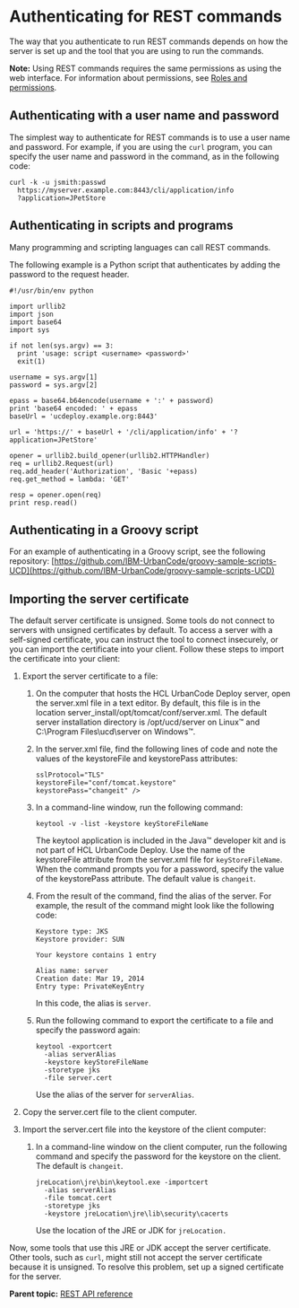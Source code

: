 # Authenticating for REST commands

The way that you authenticate to run REST commands depends on how the server is set up and the tool that you are using to run the commands.

**Note:** Using REST commands requires the same permissions as using the web interface. For information about permissions, see [Roles and permissions](../../com.ibm.udeploy.admin.doc/topics/security_roles.md).

## Authenticating with a user name and password

The simplest way to authenticate for REST commands is to use a user name and password. For example, if you are using the `curl` program, you can specify the user name and password in the command, as in the following code:

```
curl -k -u jsmith:passwd
  https://myserver.example.com:8443/cli/application/info
  ?application=JPetStore
```

## Authenticating in scripts and programs

Many programming and scripting languages can call REST commands.

The following example is a Python script that authenticates by adding the password to the request header.

```
#!/usr/bin/env python

import urllib2
import json
import base64
import sys

if not len(sys.argv) == 3:
  print 'usage: script <username> <password>'
  exit(1)

username = sys.argv[1]
password = sys.argv[2]

epass = base64.b64encode(username + ':' + password)
print 'base64 encoded: ' + epass
baseUrl = 'ucdeploy.example.org:8443'

url = 'https://' + baseUrl + '/cli/application/info' + '?application=JPetStore'

opener = urllib2.build_opener(urllib2.HTTPHandler)
req = urllib2.Request(url)
req.add_header('Authorization', 'Basic '+epass)
req.get_method = lambda: 'GET'

resp = opener.open(req)
print resp.read()
```

## Authenticating in a Groovy script

For an example of authenticating in a Groovy script, see the following repository: [https://github.com/IBM-UrbanCode/groovy-sample-scripts-UCD](https://github.com/IBM-UrbanCode/groovy-sample-scripts-UCD)

## Importing the server certificate

The default server certificate is unsigned. Some tools do not connect to servers with unsigned certificates by default. To access a server with a self-signed certificate, you can instruct the tool to connect insecurely, or you can import the certificate into your client. Follow these steps to import the certificate into your client:

1.  Export the server certificate to a file:
    1.  On the computer that hosts the HCL UrbanCode Deploy server, open the server.xml file in a text editor. By default, this file is in the location server\_install/opt/tomcat/conf/server.xml. The default server installation directory is /opt/ucd/server on Linux™ and C:\\Program Files\\ucd\\server on Windows™.
    2.  In the server.xml file, find the following lines of code and note the values of the keystoreFile and keystorePass attributes:

        ```
        sslProtocol="TLS"
        keystoreFile="conf/tomcat.keystore"
        keystorePass="changeit" />
        ```

    3.  In a command-line window, run the following command:

        ```
        keytool -v -list -keystore keyStoreFileName
        ```

        The keytool application is included in the Java™ developer kit and is not part of HCL UrbanCode Deploy. Use the name of the keystoreFile attribute from the server.xml file for `keyStoreFileName`. When the command prompts you for a password, specify the value of the keystorePass attribute. The default value is `changeit`.

    4.  From the result of the command, find the alias of the server. For example, the result of the command might look like the following code:

        ```
        Keystore type: JKS
        Keystore provider: SUN
        
        Your keystore contains 1 entry
        
        Alias name: server
        Creation date: Mar 19, 2014
        Entry type: PrivateKeyEntry
        ```

        In this code, the alias is `server`.

    5.  Run the following command to export the certificate to a file and specify the password again:

        ```
        keytool -exportcert 
          -alias serverAlias 
          -keystore keyStoreFileName 
          -storetype jks 
          -file server.cert
        ```

        Use the alias of the server for `serverAlias`.

2.  Copy the server.cert file to the client computer.
3.  Import the server.cert file into the keystore of the client computer:
    1.  In a command-line window on the client computer, run the following command and specify the password for the keystore on the client. The default is `changeit`.

        ```
        jreLocation\jre\bin\keytool.exe -importcert 
          -alias serverAlias
          -file tomcat.cert 
          -storetype jks 
          -keystore jreLocation\jre\lib\security\cacerts
        ```

        Use the location of the JRE or JDK for `jreLocation.`


Now, some tools that use this JRE or JDK accept the server certificate. Other tools, such as `curl`, might still not accept the server certificate because it is unsigned. To resolve this problem, set up a signed certificate for the server.

**Parent topic:** [REST API reference](../../com.ibm.udeploy.reference.doc/topics/rest_api_ref_overview.md)

